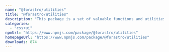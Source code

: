 ```yaml
---
name: "@forastro/utilities"
title: "@forastro/utilities"
description: "This package is a set of valuable functions and utilities for [Astro](https://astro.build) these utilities are created to be practical and remove lots of boilerplate code."
categories:
  - "css+ui"
npmUrl: "https://www.npmjs.com/package/@forastro/utilities"
homepageUrl: "https://www.npmjs.com/package/@forastro/utilities"
downloads: 874
---
```

